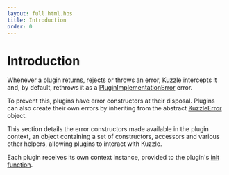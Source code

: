 ```yaml
---
layout: full.html.hbs
title: Introduction
order: 0
---
```


# Introduction

Whenever a plugin returns, rejects or throws an error, Kuzzle intercepts it and, by default, rethrows it as a [PluginImplementationError](/core/1/plugins/errors/pluginimplementationerror) error.

To prevent this, plugins have error constructors at their disposal. Plugins can also create their own errors by inheriting from the abstract [KuzzleError](/core/1/plugins/errors/kuzzleerror) object.

This section details the error constructors made available in the plugin context, an object containing a set of constructors, accessors and various other helpers, allowing plugins to interact with Kuzzle.

Each plugin receives its own context instance, provided to the plugin's [init function](/core/1/plugins/essentials/getting-started/#init-function-default).
